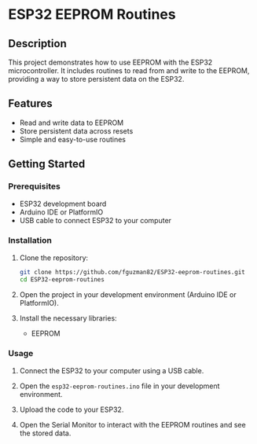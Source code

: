 # ESP32 EEPROM Routines

## Description
This project demonstrates how to use EEPROM with the ESP32 microcontroller. It includes routines to read from and write to the EEPROM, providing a way to store persistent data on the ESP32.

## Features
- Read and write data to EEPROM
- Store persistent data across resets
- Simple and easy-to-use routines

## Getting Started

### Prerequisites
- ESP32 development board
- Arduino IDE or PlatformIO
- USB cable to connect ESP32 to your computer

### Installation
1. Clone the repository:
    ```bash
    git clone https://github.com/fguzman82/ESP32-eeprom-routines.git
    cd ESP32-eeprom-routines
    ```

2. Open the project in your development environment (Arduino IDE or PlatformIO).

3. Install the necessary libraries:
    - EEPROM

### Usage
1. Connect the ESP32 to your computer using a USB cable.

2. Open the `esp32-eeprom-routines.ino` file in your development environment.

3. Upload the code to your ESP32.

4. Open the Serial Monitor to interact with the EEPROM routines and see the stored data.




